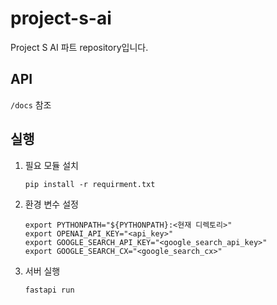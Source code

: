 # project-s-ai
Project S AI 파트 repository입니다.

## API
`/docs` 참조

## 실행
1. 필요 모듈 설치
    ```shell
    pip install -r requirment.txt
    ```
2. 환경 변수 설정
    ```shell
    export PYTHONPATH="${PYTHONPATH}:<현재 디렉토리>"
    export OPENAI_API_KEY="<api_key>"
    export GOOGLE_SEARCH_API_KEY="<google_search_api_key>"
    export GOOGLE_SEARCH_CX="<google_search_cx>" 
    ```
3. 서버 실행
    ```shell
    fastapi run
    ```